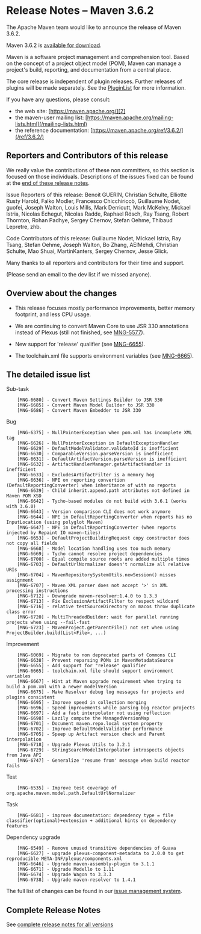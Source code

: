 <!-- 
Licensed to the Apache Software Foundation (ASF) under one
or more contributor license agreements.  See the NOTICE file
distributed with this work for additional information
regarding copyright ownership.  The ASF licenses this file
to you under the Apache License, Version 2.0 (the
"License"); you may not use this file except in compliance
with the License.  You may obtain a copy of the License at

http://www.apache.org/licenses/LICENSE-2.0

Unless required by applicable law or agreed to in writing,
software distributed under the License is distributed on an
"AS IS" BASIS, WITHOUT WARRANTIES OR CONDITIONS OF ANY
KIND, either express or implied.  See the License for the
specific language governing permissions and limitations
under the License.

NOTE: For help with the syntax of this file, see:
http://maven.apache.org/doxia/references/apt-format.html
-->

# Release Notes &#x2013; Maven 3.6.2

The Apache Maven team would like to announce the release of Maven 3.6.2.

Maven 3.6.2 is [available for download][0].

Maven is a software project management and comprehension tool. Based on the concept of a project object model (POM), Maven can manage a project's build, reporting, and documentation from a central place.

The core release is independent of plugin releases. Further releases of plugins will be made separately. See the [PluginList][1] for more information.

If you have any questions, please consult:

- the web site: [https://maven.apache.org/][2]
- the maven-user mailing list: [https://maven.apache.org/mailing-lists.html](/mailing-lists.html)
- the reference documentation: [https://maven.apache.org/ref/3.6.2/](/ref/3.6.2/)

## Reporters and Contributors of this release

We really value the contributions of these non committers, so this section is
focused on those individuals. Descriptions of the issues fixed can be found at
the [end of these release notes](#Details).

Issue Reporters of this release: Benoit GUERIN, Christian Schulte, Elliotte Rusty Harold, Falko Modler, Francesco Chicchiriccò, Guillaume Nodet, guofei, Joseph Walton, Louis Mills, Mark Derricutt, Mark McKelvy, Mickael Istria, Nicolas Echegut, Nicolas Radde, Raphael Rösch, Ray Tsang, Robert Thornton, Rohan Padhye, Sergey Chernov, Stefan Oehme, Thibaud Lepretre, zhb.

Code Contributors of this release: Guillaume Nodet, Mickael Istria, Ray Tsang, Stefan Oehme, Joseph Walton, Bo Zhang, AElMehdi, Christian Schulte, Mao Shuai, MartinKanters, Sergey Chernov, Jesse Glick.

Many thanks to all reporters and contributors for their time and support.

(Please send an email to the dev list if we missed anyone).

## Overview about the changes

- This release focuses mostly performance improvements, better memory footprint, and less CPU usage.

- We are continuing to convert Maven Core to use JSR 330 annotations instead of Plexus (still not finished, see [MNG-5577](https://issues.apache.org/jira/browse/MNG-5577)).

- New support for 'release' qualifier (see [MNG-6655](https://issues.apache.org/jira/browse/MNG-6655)).

- The toolchain.xml file supports environment variables (see [MNG-6665](https://issues.apache.org/jira/browse/MNG-6665)).

## The detailed issue list[](#Details)

Sub-task

        [MNG-6680] - Convert Maven Settings Builder to JSR 330
        [MNG-6685] - Convert Maven Model Builder to JSR 330
        [MNG-6686] - Convert Maven Embedder to JSR 330

Bug

        [MNG-6375] - NullPointerException when pom.xml has incomplete XML tag
        [MNG-6626] - NullPointerException in DefaultExceptionHandler
        [MNG-6629] - DefaultModelValidator.validateId is inefficient
        [MNG-6630] - ComparableVersion.parseVersion is inefficient
        [MNG-6631] - DefaultArtifactVersion.parseVersion is inefficient
        [MNG-6632] - ArtifactHandlerManager.getArtifactHandler is inefficient
        [MNG-6633] - ExcludesArtifactFilter is a memory hog
        [MNG-6636] - NPE on reporting convertion (DefaultReportingConverter) when inheritance of with no reports
        [MNG-6639] - Child inherit.append.path attributes not defined in Maven POM XSD
        [MNG-6642] - Tycho-based modules do not build with 3.6.1 (works with 3.6.0)
        [MNG-6643] - Version comparison CLI does not work anymore
        [MNG-6644] - NPE in DefaultReportingConverter when reports has no InputLocation (using polyglot Maven)
        [MNG-6647] - NPE in DefaultReportingConverter (when reports injected by Repaint IO maven-tiles)
        [MNG-6653] - DefaultProjectBuildingRequest copy constructor does not copy all fields
        [MNG-6668] - Model location handling uses too much memory
        [MNG-6669] - Tycho cannot resolve project dependencies
        [MNG-6700] - Equal compile source roots are added multiple times
        [MNG-6703] - DefaultUrlNormalizer doesn't normalize all relative URIs
        [MNG-6704] - MavenRepositorySystemUtils.newSession() misses assignment
        [MNG-6707] - Maven XML parser does not accept '>' in XML processing instructions
        [MNG-6712] - Downgrade maven-resolver:1.4.0 to 1.3.3
        [MNG-6713] - Fix ExclusionArtifactFilter to respect wildcard
        [MNG-6716] - relative testSourceDirectory on macos throw duplicate class error
        [MNG-6720] - MultiThreadedBuilder: wait for parallel running projects when using --fail-fast
        [MNG-6723] - MavenProject.getParentFile() not set when using ProjectBuilder.build(List<File>, ...)

Improvement

        [MNG-6069] - Migrate to non deprecated parts of Commons CLI
        [MNG-6638] - Prevent reparsing POMs in MavenMetadataSource
        [MNG-6655] - Add support for "release" qualifier
        [MNG-6665] - toolchain.xml file should support environment variables
        [MNG-6667] - Hint at Maven upgrade requirement when trying to build a pom.xml with a newer modelVersion
        [MNG-6675] - Make Resolver debug log messages for projects and plugins consistent
        [MNG-6695] - Improve speed in collection merging
        [MNG-6696] - Speed improvements while parsing big reactor projects
        [MNG-6697] - Add a fast interpolator not using reflection
        [MNG-6698] - Lazily compute the ManagedVersionMap
        [MNG-6701] - Document maven.repo.local system property
        [MNG-6702] - Improve DefaultModelValidator performance
        [MNG-6705] - Speep up Artifact version check and Parent interpolation
        [MNG-6718] - Upgrade Plexus Utils to 3.2.1
        [MNG-6729] - StringSearchModelInterpolator introspects objects from Java API
        [MNG-6747] - Generalize 'resume from' message when build reactor fails

Test

        [MNG-6535] - Improve test coverage of org.apache.maven.model.path.DefaultUrlNormalizer

Task

        [MNG-6681] - improve documentation: dependency type = file classifier(optional)+extension + additional hints on dependency features

Dependency upgrade

        [MNG-6549] - Remove unused transitive dependencies of Guava
        [MNG-6627] - upgrade plexus-component-metadata to 2.0.0 to get reproducible META-INF/plexus/components.xml
        [MNG-6646] - Upgrade maven-assembly-plugin to 3.1.1
        [MNG-6671] - Upgrade Modello to 1.11
        [MNG-6674] - Upgrade Wagon to 3.3.3
        [MNG-6738] - Upgrade maven-resolver to 1.4.1

The full list of changes can be found in our [issue management system][4].

## Complete Release Notes

See [complete release notes for all versions][5]

[0]: ../../download.html
[1]: ../../plugins/index.html
[2]: https://maven.apache.org/
[4]: https://issues.apache.org/jira/secure/ReleaseNote.jspa?projectId=12316922&version=12345234
[5]: ../../docs/history.html

